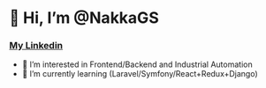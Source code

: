 # 👋 Hi, I’m @NakkaGS
### [My Linkedin](https://www.linkedin.com/in/gabriel-nakata/)
- 👀 I’m interested in Frontend/Backend and Industrial Automation
- 🌱 I’m currently learning (Laravel/Symfony/React+Redux+Django)



<!---
NakkaGS/NakkaGS is a ✨ special ✨ repository because its `README.md` (this file) appears on your GitHub profile.
You can click the Preview link to take a look at your changes.
--->
